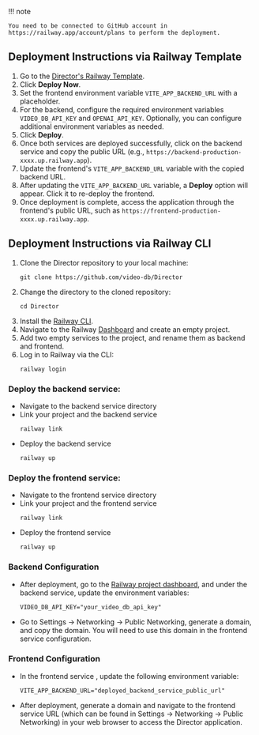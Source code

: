 !!! note

    You need to be connected to GitHub account in https://railway.app/account/plans to perform the deployment.

## Deployment Instructions via Railway Template

1. Go to the [Director's Railway Template](https://railway.app/template/QJbo7o?referralCode=XiD6Mt).
2. Click **Deploy Now**.
3. Set the frontend environment variable `VITE_APP_BACKEND_URL` with a placeholder.
4. For the backend, configure the required environment variables `VIDEO_DB_API_KEY` and `OPENAI_API_KEY`. Optionally, you can configure additional environment variables as needed.
5. Click **Deploy**.
6. Once both services are deployed successfully, click on the backend service and copy the public URL (e.g., `https://backend-production-xxxx.up.railway.app`).
7. Update the frontend's `VITE_APP_BACKEND_URL` variable with the copied backend URL.
8. After updating the `VITE_APP_BACKEND_URL` variable, a **Deploy** option will appear. Click it to re-deploy the frontend.
9. Once deployment is complete, access the application through the frontend's public URL, such as `https://frontend-production-xxxx.up.railway.app`.

## Deployment Instructions via Railway CLI

1. Clone the Director repository to your local machine:
    ```
    git clone https://github.com/video-db/Director
    ```
2. Change the directory to the cloned repository:
    ```
    cd Director
    ```
3. Install the [Railway CLI](https://docs.railway.app/guides/cli).
4. Navigate to the Railway [Dashboard](https://railway.app/dashboard) and create an empty project.
5. Add two empty services to the project, and rename them as backend and frontend.
6. Log in to Railway via the CLI:
    ```
    railway login
    ```

### Deploy the backend service:

* Navigate to the backend service directory
* Link your project and the backend service
    ```
    railway link 
    ```
* Deploy the backend service
    ```
    railway up
    ```
    
### Deploy the frontend service:

* Navigate to the frontend service directory
* Link your project and the frontend service
    ```
    railway link 
    ```
* Deploy the frontend service
    ```
    railway up
    ```

### Backend Configuration
* After deployment, go to the [Railway project dashboard](https://railway.app/dashboard), and under the backend service, update the environment variables:
    ``` 
    VIDEO_DB_API_KEY="your_video_db_api_key"
    ```

* Go to Settings → Networking → Public Networking, generate a domain, and copy the domain. You will need to use this domain in the frontend service configuration.


### Frontend Configuration
* In the frontend service , update the following environment variable:
    ```
    VITE_APP_BACKEND_URL="deployed_backend_service_public_url"
    ```

* After deployment, generate a domain and navigate to the frontend service URL (which can be found in Settings → Networking → Public Networking) in your web browser to access the Director application.
